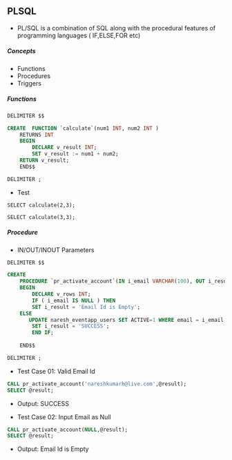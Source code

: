## PLSQL

* PL/SQL is a combination of SQL along with the procedural features of programming languages ( IF,ELSE,FOR etc)

##### Concepts
* Functions
* Procedures
* Triggers


##### Functions

```sql
DELIMITER $$

CREATE  FUNCTION `calculate`(num1 INT, num2 INT )
    RETURNS INT
    BEGIN
        DECLARE v_result INT;
        SET v_result := num1 + num2;
	RETURN v_result;
    END$$

DELIMITER ;
```

* Test
```
SELECT calculate(2,3);

SELECT calculate(3,3);
```

##### Procedure 
* IN/OUT/INOUT Parameters

```sql
DELIMITER $$

CREATE    
    PROCEDURE `pr_activate_account`(IN i_email VARCHAR(100), OUT i_result  VARCHAR(100) )    
    BEGIN
        DECLARE v_rows INT;
        IF ( i_email IS NULL ) THEN
		SET i_result = 'Email Id is Empty';  	
	ELSE	        
	   UPDATE naresh_eventapp_users SET ACTIVE=1 WHERE email = i_email;	  
		SET i_result = 'SUCCESS';
        END IF;
	
    END$$

DELIMITER ;
```

* Test Case 01: Valid Email Id
```sql
CALL pr_activate_account('nareshkumarh@live.com',@result);
SELECT @result;
```
* Output: SUCCESS

* Test Case 02: Input Email as Null
```sql
CALL pr_activate_account(NULL,@result);
SELECT @result;
```
* Output: Email Id is Empty
